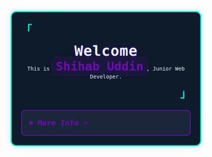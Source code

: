 <div style="font-family: 'Iosevka', monospace; background: #0d1b2a; padding: 25px; border: 3px solid #00f5d4; border-radius: 15px; max-width: 800px; margin: 0 auto; color: #e0fbfc; box-shadow: 0 0 15px rgba(0, 245, 212, 0.3);">
  <p align="left" style="font-size: 28px; color: #00f5d4; margin: 0;">
    <strong><samp>「</samp></strong>
  </p>

  <p align="center" style="margin: 15px 0;">
    <samp>
      <b style="font-size: 38px; color: #e0fbfc; letter-spacing: 1px; text-shadow: 0 0 5px #7209b7;">Welcome</b>
      <br />
      This is <span style="color: #7209b7; font-weight: bold; font-size: 32px; background: rgba(114, 9, 183, 0.1); padding: 2px 8px; border-radius: 5px; box-shadow: 0 0 10px rgba(114, 9, 183, 0.5);">Shihab Uddin</span>, Junior Web Developer.
      <br />
    </samp>
  </p>

  <p align="right" style="font-size: 28px; color: #00f5d4; margin: 0;">
    <strong><samp>」</samp></strong>
  </p>

  <details align="left" style="margin-top: 25px; border: 2px solid #7209b7; border-radius: 10px; padding: 20px; background: #1b263b;">
    <summary style="cursor: pointer; font-size: 20px; color: #7209b7; font-weight: bold;">
      <samp><b>More Info ⌨️</b></samp>
    </summary>
    <br />
    <p align="center" style="font-size: 16px; margin: 0;">
      <samp>
        [ <a href="https://shihabuddin-repo.vercel.app/" target='blank' style="color: #00f5d4; text-decoration: none; font-weight: bold;">About me</a> •
        <a href="https://shihabuddin-repo.vercel.app/" target='blank' style="color: #00f5d4; text-decoration: none; font-weight: bold;">projects</a> •
        <a href="https://www.linkedin.com/in/shihabuddinreal/" target='blank' style="color: #00f5d4; text-decoration: none; font-weight: bold;">contact</a> ]
      </samp>
    </p>
    <br />
    <div style="max-width: 800px; margin: 0 auto;">
      <table style="width: 100%; text-align: center;">
        <tr>
          <td style="width: 50%; padding: 15px; vertical-align: top;">
            <a href="#github-stats">
              <img
                alt="GitHub Stats"
                src="https://github-readme-stats.vercel.app/api?username=0xRokib&count_private=true&show_icons=true&include_all_commits=true&hide_border=true&theme=radical&custom_title=Code%20Stats&bg_color=0d1b2a&title_color=7209b7&icon_color=00f5d4&text_color=e0fbfc&cache_seconds=86400"
                style="border-radius: 10px; border: 1px solid #00f5d4;"
              />
            </a>
          </td>
          <td style="width: 50%; padding: 15px; vertical-align: top;">
            <a href="#top-languages">
              <img
                alt="Top Languages"
                src="https://github-readme-stats.vercel.app/api/top-langs/?username=0xRokib&langs_count=6&theme=radical&layout=compact&hide_border=true&custom_title=Language%20Mastery&bg_color=0d1b2a&title_color=7209b7&icon_color=00f5d4&text_color=e0fbfc&cache_seconds=86400"
                style="border-radius: 10px; border: 1px solid #00f5d4;"
              />
            </a>
          </td>
        </tr>
        <!-- Enhanced Connect with Me Section -->
        <tr>
          <td colspan="2" style="padding: 15px;">
            <p style="font-size: 20px; color: #7209b7; font-weight: bold; margin: 10px 0;">Connect with Me:</p>
            <p style="display: flex; flex-wrap: wrap; justify-content: center; gap: 10px;">
              <a href="https://www.facebook.com/shihabuddinReal" style="text-decoration: none;">
                <img
                  src="https://i.ibb.co.com/Nn2XD9MK/facebook.png"
                  alt="Facebook"
                   style="width: 24px;"
                />
              </a>
              <a href="https://www.linkedin.com/in/shihabuddinreal/" style="text-decoration: none;">
                <img
                  src="https://i.ibb.co.com/8Djf1mGG/linkedin.png"
                  alt="Linked in"
                  style="width: 24px;"
                />
              </a>
            </p>
          </td>
        </tr>
      </table>
    </div>
  </details>
</div>
